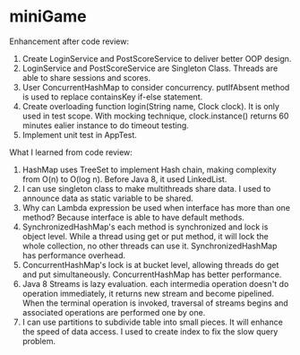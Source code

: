 # miniGame

Enhancement after code review:<br/>
1. Create LoginService and PostScoreService to deliver better OOP design.<br/>
2. LoginService and PostScoreService are Singleton Class. Threads are able to share sessions and scores.<br/>
3. User ConcurrentHashMap to consider concurrency. putIfAbsent method is used to replace containsKey if-else statement.<br/>
4. Create overloading function login(String name, Clock clock). It is only used in test scope. With mocking technique, clock.instance() returns 60 minutes ealier instance to do timeout testing.<br/>
5. Implement unit test in AppTest. <br/>

What I learned from code review:<br/>
1. HashMap uses TreeSet to implement Hash chain, making complexity from O(n) to O(log n). Before Java 8, it used LinkedList.<br/>
2. I can use singleton class to make multithreads share data. I used to announce data as static variable to be shared.<br/>
3. Why can Lambda expression be used when interface has more than one method? Because interface is able to have default methods.<br/>
4. SynchronizedHashMap's each method is synchronized and lock is object level. While a thread using get or put method, it will lock the      whole collection, no other threads can use it. SynchronizedHashMap has performance overhead.<br/>
5. ConcurrentHashMap's lock is at bucket level, allowing threads do get and put simultaneously. ConcurrentHashMap has better performance.<br/>
6. Java 8 Streams is lazy evaluation. each intermedia operation doesn't do operation immediately, it returns new stream and become pipelined. When the terminal operation is invoked, traversal of streams begins and associated operations are performed one by one.
7. I can use partitions to subdivide table into small pieces. It will enhance the speed of data access. I used to create index to fix the slow query problem.


